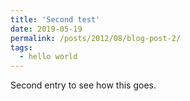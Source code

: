```yaml
---
title: 'Second test'
date: 2019-05-19
permalink: /posts/2012/08/blog-post-2/
tags:
  - hello world
---
```


Second entry to see how this goes.
